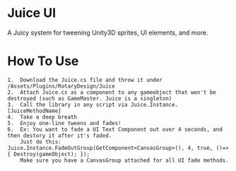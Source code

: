 # Juice UI
A Juicy system for tweening Unity3D sprites, UI elements, and more.

How To Use
=======

	1.  Download the Juice.cs file and throw it under /Assets/Plugins/RotaryDesign/Juice
	2.  Attach Juice.cs as a component to any gameobject that won't be destroyed (such as GameMaster. Juice is a singleton)
	3.  Call the library in any script via Juice.Instance.[JuiceMethodName]
	4.  Take a deep breath
	5.  Enjoy one-line tweens and fades!
	6.  Ex: You want to fade a UI Text Component out over 4 seconds, and then destory it after it's faded.
		Just do this: Juice.Instance.FadeOutGroup(GetComponent<CanvasGroup>(), 4, true, ()=> { Destroy(gameObject); });
		Make sure you have a CanvasGroup attached for all UI fade methods.
